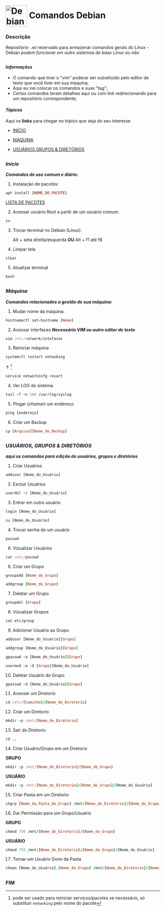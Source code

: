 # <img align="center" alt="Debian" height="70" width="70" src="https://cdn.jsdelivr.net/gh/devicons/devicon/icons/debian/debian-plain-wordmark.svg" /> Comandos Debian

### Descrição

  Repositório ```.md``` reservado para armazenar comandos gerais do Linux - Debian 
  *podem funcionar em outro sistemas de base Linux ou não*

##  

#### *Informações*

- O comando que tiver o "vim" poderar ser substituido pelo editor de texto que você tiver em sua máquina;
- Aqui eu irei colocar os comandos e suas "tag";
- Certos comandos teram detalhes aqui ou com link redirecionando para um repositório correspondente;

#### *Tópicos*

Aqui os **links** para chegar no tópico que seja do seu interesse

- [INÍCIO](https://github.com/jvwill/Comandos/blob/main/COMANDOS_DEBIAN.md#in%C3%ADcio)

- [MÁQUINA](https://github.com/jvwill/Comandos/blob/main/COMANDOS_DEBIAN.md#m%C3%A1quina)

- [USUÁRIOS,GRUPOS & DIRETÓRIOS](https://github.com/jvwill/Comandos/blob/main/COMANDOS_DEBIAN.md#usu%C3%A1rios-grupos--diret%C3%B3rios)


## 

### *Início*
  ***Comandos de uso comum e diário:***
  1. Instalação de pacotes: 
  ```ruby
  apt install [NOME_DO_PACOTE]
  ```
  [LISTA DE PACOTES](https://github.com/Jv2205/Comandos/blob/main/Pacotes%20Linux.md)
  
  2. Acessar usuário Root a partir de um usuário comum:
  ```ruby
  su
  ```
  3. Trocar terminal no Debian (Linux):
  
     Alt + seta direita/esquerda __OU__  Alt + f1 até f6
  
  4. Limpar tela
  ```ruby
  clear
  ```
  
  5. Atualizar terminal
  ```ruby
  bash
  ```
##

### *Máquina*
  ***Comandos relacionados a gestão de sua máquina:***
  1. Mudar nome da máquina:
  ```ruby
  hostnamectl set-hostname [Nome]
  ```
  
  2. Acessar interfaces ***Necessário VIM ou outro editor de texto***
  ```ruby
  vim /etc/network/intefaces
  ```
  
  3. Reiniciar máquina 
  
  ```ruby 
  systemctl restart netwoking
  ```
  ↑ [^1]
  ```ruby
  service networkinfg resart 
  ```
  [^1]: pode ser usado para reiniciar serviços/pacotes se necessário, só substituir `netwoking` pelo nome do pacote

  4. Ver LOG do sistema
  ```ruby
  tail -f -n 100 /var/log/syslog
  ```
  
  5. Pingar *(chamar)* um endereço
  ```ruby
  ping [endereço]
  ```
  
  6. Criar um Backup
  ```ruby
  cp [Arquivo][Nome_do_Backup]
  ```
  
  ##
  
  ### *USUÁRIOS, GRUPOS & DIRETÓRIOS*
   ***aqui os comandos para edição de usuários, grupos e diretórios***
   
  1. Criar Usuários
  ```ruby
  adduser [Nome_do_Usuário]
  ```
  
  2. Excluir Usuários
  ```ruby
  userdel -r [Nome_do_Usuário]
  ```
  
  3. Entrar em outro usuário
  ```ruby
  login [Nome_do_Usuário]
  ```
  
  ```ruby
  su [Nome_do_Usuário]
  ```
  4. Trocar senha de um usuário
  ```ruby
  passwd 
  ```
 
  6. Vizualizar Usuários
  ```ruby
  cat /etc/passwd
  ```
  
  6. Criar um Grupo
  ```ruby
  groupadd [Nome_do_Grupo]
  ```
  ```ruby
  addgroup [Nome_do_Grupo]
  ```
  
  7. Deletar um Grupo
  ```ruby
  groupdel [Grupo]
  ```
  
  8. Vizualizar Grupos
  ```ruby
  cat etc/group
  ```
  
  9. Adicionar Usuário ao Grupo
  ```ruby
  adduser [Nome_do_Usuário][Grupo]
  ```
  ```ruby
  addgroup [Nome_do_Usuário][Grupo]
  ```
  ```ruby
  gpasswd -a [Nome_do_Usuário][Grupo]
  ```
  ```ruby
  usermod -a -G [Grupo][Nome_do_Usuário]
  ```
  
  10. Deletar Usuário do Grupo
  ```ruby
  gpasswd -d [Nome_do_Usuário][Grupo]
  ```
    
  11. Acessar um Diretorio
  ```ruby
  cd /etc/[Caminho]/[Nome_do_Diretorio]
  ```      
  
  12. Criar um Diretorio
  ```ruby
  mkdir -p /mnt/[Nome_do_Diretorio]
  ```
  
  13. Sair do Diretorio
  ```ruby
  cd ..
  ```
   
  14. Criar Usuário/Grupo em um Diretorio
  
  __GRUPO__
  ```ruby
  mkdir -p /mnt/[Nome_do_Diretorio]/[Nome_do_Grupo]
  ```
  __USUÁRIO__
  ```ruby
  mkdir -p /mnt/[Nome_do_Diretorio]/[Nome_do_Grupo]/[Nome_do_Usuário] 
  ```
  
  15. Criar Pasta em um Diretorio
  ```ruby
  chgrp [Nome_da_Pasta_do_Grupo] /mnt/[Nome_do_Diretorio]/[Nome_do_Grupo] [Nome_da_Pasta_do_Grupo]
  ```
  
  16. Dar Permissão para um Grupo/Usuário
  
  __GRUPO__
  ```ruby
  chmod 750 /mnt/[Nome_do_Diretorio]/[Nome_do_Grupo]
  ```
  __USUÁRIO__
  ```ruby      
  chmod 750 /mnt/[Nome_do_Diretorio]/[Nome_do_Grupo]/[Nome_do_Usuário]
  ```
  17. Tornar um Usuário Dono da Pasta
  ```ruby
  chown [Nome_do_Usuário].[Nome_do_Grupo] /mnt/[Nome_do_Diretorio]/[Nome_do_Grupo]/[Nome_do_Usuário]
  ```
  
  ##
  
  ### FIM
